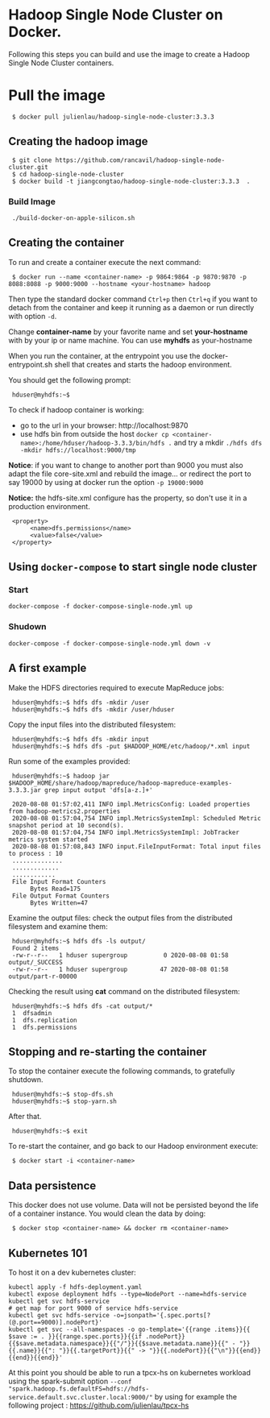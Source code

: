 # Hadoop Single Node Cluster on Docker.

Following this steps you can build and use the image to create a Hadoop Single Node Cluster containers.

# Pull the image

     $ docker pull julienlau/hadoop-single-node-cluster:3.3.3

## Creating the hadoop image

     $ git clone https://github.com/rancavil/hadoop-single-node-cluster.git
     $ cd hadoop-single-node-cluster
     $ docker build -t jiangcongtao/hadoop-single-node-cluster:3.3.3  .
### Build Image

```shell
 ./build-docker-on-apple-silicon.sh
```

## Creating the container

To run and create a container execute the next command:

     $ docker run --name <container-name> -p 9864:9864 -p 9870:9870 -p 8088:8088 -p 9000:9000 --hostname <your-hostname> hadoop

Then type the standard docker command `Ctrl+p` then `Ctrl+q` if you want to detach from the container and keep it running as a daemon or run directly with option `-d`.

Change **container-name** by your favorite name and set **your-hostname** with by your ip or name machine. You can use **myhdfs** as your-hostname

When you run the container, at the entrypoint you use the docker-entrypoint.sh shell that creates and starts the hadoop environment.

You should get the following prompt:

     hduser@myhdfs:~$ 

To check if hadoop container is working:

- go to the url in your browser: http://localhost:9870
- use hdfs bin from outside the host `docker cp <container-name>:/home/hduser/hadoop-3.3.3/bin/hdfs .` and try a mkdir `./hdfs dfs -mkdir hdfs://localhost:9000/tmp`
  
**Notice**: if you want to change to another port than 9000 you must also adapt the file core-site.xml and rebuild the image... or redirect the port to say 19000 by using at docker run the option `-p 19000:9000`

**Notice:** the hdfs-site.xml configure has the property, so don't use it in a production environment.

     <property>
          <name>dfs.permissions</name>
          <value>false</value>
     </property>

## Using `docker-compose` to start single node cluster

### Start

```shell
docker-compose -f docker-compose-single-node.yml up
```

### Shudown

```shell
docker-compose -f docker-compose-single-node.yml down -v
```

## A first example

Make the HDFS directories required to execute MapReduce jobs:

     hduser@myhdfs:~$ hdfs dfs -mkdir /user
     hduser@myhdfs:~$ hdfs dfs -mkdir /user/hduser

Copy the input files into the distributed filesystem:
      
     hduser@myhdfs:~$ hdfs dfs -mkdir input
     hduser@myhdfs:~$ hdfs dfs -put $HADOOP_HOME/etc/hadoop/*.xml input

Run some of the examples provided:

     hduser@myhdfs:~$ hadoop jar $HADOOP_HOME/share/hadoop/mapreduce/hadoop-mapreduce-examples-3.3.3.jar grep input output 'dfs[a-z.]+'

     2020-08-08 01:57:02,411 INFO impl.MetricsConfig: Loaded properties from hadoop-metrics2.properties
     2020-08-08 01:57:04,754 INFO impl.MetricsSystemImpl: Scheduled Metric snapshot period at 10 second(s).
     2020-08-08 01:57:04,754 INFO impl.MetricsSystemImpl: JobTracker metrics system started
     2020-08-08 01:57:08,843 INFO input.FileInputFormat: Total input files to process : 10
     ..............
     .............
     ............
     File Input Format Counters 
          Bytes Read=175
     File Output Format Counters 
          Bytes Written=47

Examine the output files: check the output files from the distributed filesystem and examine them:

     hduser@myhdfs:~$ hdfs dfs -ls output/
     Found 2 items
     -rw-r--r--   1 hduser supergroup          0 2020-08-08 01:58 output/_SUCCESS
     -rw-r--r--   1 hduser supergroup         47 2020-08-08 01:58 output/part-r-00000

Checking the result using **cat** command on the distributed filesystem:

     hduser@myhdfs:~$ hdfs dfs -cat output/*
     1	dfsadmin
     1	dfs.replication
     1	dfs.permissions


## Stopping and re-starting the container

To stop the container execute the following commands, to gratefully shutdown.

     hduser@myhdfs:~$ stop-dfs.sh
     hduser@myhdfs:~$ stop-yarn.sh

After that.

     hduser@myhdfs:~$ exit

To re-start the container, and go back to our Hadoop environment execute:

     $ docker start -i <container-name>

## Data persistence

This docker does not use volume. 
Data will not be persisted beyond the life of a container instance.
You would clean the data by doing:

     $ docker stop <container-name> && docker rm <container-name>

## Kubernetes 101

To host it on a dev kubernetes cluster:
```
kubectl apply -f hdfs-deployment.yaml
kubectl expose deployment hdfs --type=NodePort --name=hdfs-service
kubectl get svc hdfs-service
# get map for port 9000 of service hdfs-service
kubectl get svc hdfs-service -o=jsonpath='{.spec.ports[?(@.port==9000)].nodePort}'
kubectl get svc --all-namespaces -o go-template='{{range .items}}{{ $save := . }}{{range.spec.ports}}{{if .nodePort}}{{$save.metadata.namespace}}{{"/"}}{{$save.metadata.name}}{{" - "}}{{.name}}{{": "}}{{.targetPort}}{{" -> "}}{{.nodePort}}{{"\n"}}{{end}}{{end}}{{end}}'
```

At this point you should be able to run a tpcx-hs on kubernetes workload using the spark-submit option `--conf "spark.hadoop.fs.defaultFS=hdfs://hdfs-service.default.svc.cluster.local:9000/"` by using for example the following project : https://github.com/julienlau/tpcx-hs